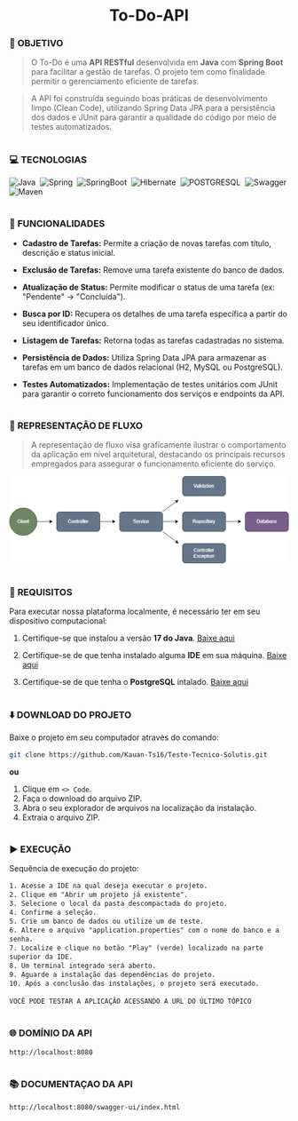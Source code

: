 <h1 align="center">To-Do-API</h1>

### 🎯 **OBJETIVO**

>O To-Do é uma **API RESTful** desenvolvida em **Java** com **Spring Boot** para facilitar a gestão de tarefas. O projeto tem como finalidade permitir o gerenciamento eficiente de tarefas.

>A API foi construída seguindo boas práticas de desenvolvimento limpo (Clean Code), utilizando Spring Data JPA para a persistência dos dados e JUnit para garantir a qualidade do código por meio de testes automatizados.

#
### 💻 **TECNOLOGIAS**

![Java](https://img.shields.io/badge/Java-0D1117?style=for-the-badge&logo=openjdk&logoColor=white&labelColor=0D1117)&nbsp;
![Spring](https://img.shields.io/badge/Spring-0D1117?style=for-the-badge&logo=spring&logoColor=107C10&labelColor=0D1117)&nbsp;
![SpringBoot](https://img.shields.io/badge/Spring_Boot-0D1117?style=for-the-badge&logo=springboot&logoColor=239120&labelColor=0D1117)&nbsp;
![Hibernate](https://img.shields.io/badge/Hibernate-0D1117?style=for-the-badge&logo=Hibernate&logoColor=239120&labelColor=0D1117)&nbsp;
![POSTGRESQL](https://img.shields.io/badge/PostgreSQL-0D1117?style=for-the-badge&logo=postgresql&labelColor=0D1117)&nbsp;
![Swagger](https://img.shields.io/badge/Swagger-0D1117?style=for-the-badge&logo=Swagger&logoColor=85EA2D&labelColor=0D1117)&nbsp;
![Maven](https://img.shields.io/badge/apache_maven-0D1117?style=for-the-badge&logo=apachemaven&logoColor=E34F26&labelColor=0D1117)&nbsp;

#
### 🔧 **FUNCIONALIDADES**

- **Cadastro de Tarefas:** Permite a criação de novas tarefas com título, descrição e status inicial.

- **Exclusão de Tarefas:** Remove uma tarefa existente do banco de dados.

- **Atualização de Status:** Permite modificar o status de uma tarefa (ex: "Pendente" → "Concluída").

- **Busca por ID:**  Recupera os detalhes de uma tarefa específica a partir do seu identificador único.

- **Listagem de Tarefas:** Retorna todas as tarefas cadastradas no sistema.

- **Persistência de Dados:** Utiliza Spring Data JPA para armazenar as tarefas em um banco de dados relacional (H2, MySQL ou PostgreSQL).

- **Testes Automatizados:** Implementação de testes unitários com JUnit para garantir o correto funcionamento dos serviços e endpoints da API.

#
### 🔄 **REPRESENTAÇÃO DE FLUXO**

> A representação de fluxo visa graficamente ilustrar o comportamento da aplicação em nível arquitetural, destacando os principais recursos empregados para assegurar o funcionamento eficiente do serviço.

<div align="center">
  <img src="Fluxo.png" width="700px;">
</div>

#
### 📌 **REQUISITOS**

Para executar nossa plataforma localmente, é necessário ter em seu dispositivo computacional:

  1. Certifique-se que instalou a versão **17 do Java**.  [Baixe aqui](https://www.oracle.com/java/technologies/javase/jdk17-archive-downloads.html)

  2. Certifique-se de que tenha instalado alguma **IDE** em sua máquina. [Baixe aqui](https://www.jetbrains.com/idea/download/?section=windows)

  3. Certifique-se de que tenha o **PostgreSQL** intalado. [Baixe aqui](https://www.postgresql.org/download/)

#
### ⬇️ **DOWNLOAD DO PROJETO**

Baixe o projeto em seu computador através do comando:

```bash
git clone https://github.com/Kauan-Ts16/Teste-Tecnico-Solutis.git
```

**ou**

1. Clique em `<> Code`.
2. Faça o download do arquivo ZIP.
3. Abra o seu explorador de arquivos na localização da instalação.
4. Extraia o arquivo ZIP.

#
### ▶️ **EXECUÇÃO**

Sequência de execução do projeto:

```
1. Acesse a IDE na qual deseja executar o projeto.
2. Clique em "Abrir um projeto já existente".
3. Selecione o local da pasta descompactada do projeto.
4. Confirme a seleção.
5. Crie um banco de dados ou utilize um de teste.
6. Altere o arquivo "application.properties" com o nome do banco e a senha.
7. Localize e clique no botão "Play" (verde) localizado na parte superior da IDE.
8. Um terminal integrado será aberto.
9. Aguarde a instalação das dependências do projeto.
10. Após a conclusão das instalações, o projeto será executado.

VOCÊ PODE TESTAR A APLICAÇÃO ACESSANDO A URL DO ÚLTIMO TÓPICO

```

#
### 🌐 DOMÍNIO DA API

```
http://localhost:8080
```

#
### 📚 DOCUMENTAÇAO DA API

```
http://localhost:8080/swagger-ui/index.html
```